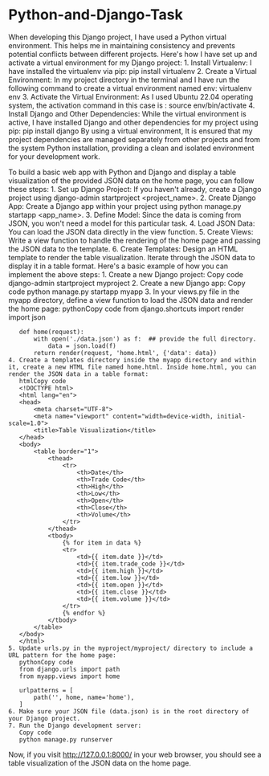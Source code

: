 # Python-and-Django-Task

When developing this Django project, I have used a Python virtual environment. This helps me in maintaining consistency and prevents potential conflicts between different projects. Here's how I have set up and activate a virtual environment for my Django project:
    1. Install Virtualenv: I have installed the virtualenv via pip:
       pip install virtualenv
    2. Create a Virtual Environment: In my project directory in the terminal and I have run the following command to create a virtual environment named env:
       virtualenv env
    3. Activate the Virtual Environment: As I used Ubuntu 22.04 operating system, the activation command in this case is :
       source env/bin/activate
    4. Install Django and Other Dependencies: While the virtual environment is active, I have installed Django and other dependencies for my project using pip:
       pip install django
By using a virtual environment, It is ensured that my project dependencies are managed separately from other projects and from the system Python installation, providing a clean and isolated environment for your development work.


To build a basic web app with Python and Django and display a table visualization of the provided JSON data on the home page, you can follow these steps:
    1. Set up Django Project: If you haven't already, create a Django project using django-admin startproject <project_name>.
    2. Create Django App: Create a Django app within your project using python manage.py startapp <app_name>.
    3. Define Model: Since the data is coming from JSON, you won't need a model for this particular task.
    4. Load JSON Data: You can load the JSON data directly in the view function.
    5. Create Views: Write a view function to handle the rendering of the home page and passing the JSON data to the template.
    6. Create Templates: Design an HTML template to render the table visualization. Iterate through the JSON data to display it in a table format.
Here's a basic example of how you can implement the above steps:
    1. Create a new Django project:
       Copy code
       django-admin startproject myproject
    2. Create a new Django app:
       Copy code
       python manage.py startapp myapp
    3. In your views.py file in the myapp directory, define a view function to load the JSON data and render the home page:
       pythonCopy code
       from django.shortcuts import render
       import json
       
       def home(request):
           with open('./data.json') as f:  ## provide the full directory.
               data = json.load(f)
           return render(request, 'home.html', {'data': data})
    4. Create a templates directory inside the myapp directory and within it, create a new HTML file named home.html. Inside home.html, you can render the JSON data in a table format:
       htmlCopy code
       <!DOCTYPE html>
       <html lang="en">
       <head>
           <meta charset="UTF-8">
           <meta name="viewport" content="width=device-width, initial-scale=1.0">
           <title>Table Visualization</title>
       </head>
       <body>
           <table border="1">
               <thead>
                   <tr>
                       <th>Date</th>
                       <th>Trade Code</th>
                       <th>High</th>
                       <th>Low</th>
                       <th>Open</th>
                       <th>Close</th>
                       <th>Volume</th>
                   </tr>
               </thead>
               <tbody>
                   {% for item in data %}
                   <tr>
                       <td>{{ item.date }}</td>
                       <td>{{ item.trade_code }}</td>
                       <td>{{ item.high }}</td>
                       <td>{{ item.low }}</td>
                       <td>{{ item.open }}</td>
                       <td>{{ item.close }}</td>
                       <td>{{ item.volume }}</td>
                   </tr>
                   {% endfor %}
               </tbody>
           </table>
       </body>
       </html>
    5. Update urls.py in the myproject/myproject/ directory to include a URL pattern for the home page:
       pythonCopy code
       from django.urls import path
       from myapp.views import home
       
       urlpatterns = [
           path('', home, name='home'),
       ]
    6. Make sure your JSON file (data.json) is in the root directory of your Django project.
    7. Run the Django development server:
       Copy code
       python manage.py runserver
Now, if you visit http://127.0.0.1:8000/ in your web browser, you should see a table visualization of the JSON data on the home page.
